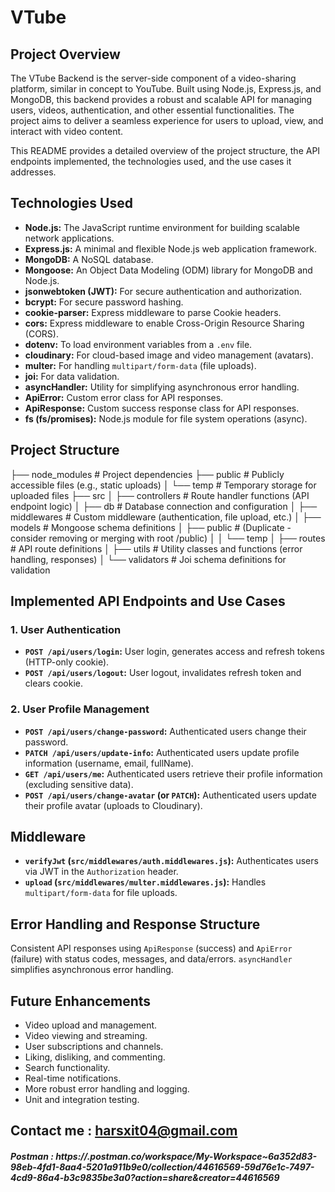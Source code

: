 # VTube     

## Project Overview

The VTube Backend is the server-side component of a video-sharing platform, similar in concept to YouTube. Built using Node.js, Express.js, and MongoDB, this backend provides a robust and scalable API for managing users, videos, authentication, and other essential functionalities. The project aims to deliver a seamless experience for users to upload, view, and interact with video content.

This README provides a detailed overview of the project structure, the API endpoints implemented, the technologies used, and the use cases it addresses.

## Technologies Used

* **Node.js:** The JavaScript runtime environment for building scalable network applications.
* **Express.js:** A minimal and flexible Node.js web application framework.
* **MongoDB:** A NoSQL database.
* **Mongoose:** An Object Data Modeling (ODM) library for MongoDB and Node.js.
* **jsonwebtoken (JWT):** For secure authentication and authorization.
* **bcrypt:** For secure password hashing.
* **cookie-parser:** Express middleware to parse Cookie headers.
* **cors:** Express middleware to enable Cross-Origin Resource Sharing (CORS).
* **dotenv:** To load environment variables from a `.env` file.
* **cloudinary:** For cloud-based image and video management (avatars).
* **multer:** For handling `multipart/form-data` (file uploads).
* **joi:** For data validation.
* **asyncHandler:** Utility for simplifying asynchronous error handling.
* **ApiError:** Custom error class for API responses.
* **ApiResponse:** Custom success response class for API responses.
* **fs (fs/promises):** Node.js module for file system operations (async).

## Project Structure
├── node_modules            # Project dependencies
├── public                  # Publicly accessible files (e.g., static uploads)
│   └── temp                # Temporary storage for uploaded files
├── src
│   ├── controllers         # Route handler functions (API endpoint logic)
│   ├── db                  # Database connection and configuration
│   ├── middlewares         # Custom middleware (authentication, file upload, etc.)
│   ├── models              # Mongoose schema definitions
│   ├── public              # (Duplicate - consider removing or merging with root /public)
│   │   └── temp
│   ├── routes              # API route definitions
│   ├── utils               # Utility classes and functions (error handling, responses)
│   └── validators          # Joi schema definitions for validation


## Implemented API Endpoints and Use Cases

### 1. User Authentication

* **`POST /api/users/login`:** User login, generates access and refresh tokens (HTTP-only cookie).
* **`POST /api/users/logout`:** User logout, invalidates refresh token and clears cookie.

### 2. User Profile Management

* **`POST /api/users/change-password`:** Authenticated users change their password.
* **`PATCH /api/users/update-info`:** Authenticated users update profile information (username, email, fullName).
* **`GET /api/users/me`:** Authenticated users retrieve their profile information (excluding sensitive data).
* **`POST /api/users/change-avatar` (or `PATCH`):** Authenticated users update their profile avatar (uploads to Cloudinary).

## Middleware

* **`verifyJwt` (`src/middlewares/auth.middlewares.js`):** Authenticates users via JWT in the `Authorization` header.
* **`upload` (`src/middlewares/multer.middlewares.js`):** Handles `multipart/form-data` for file uploads.

## Error Handling and Response Structure

Consistent API responses using `ApiResponse` (success) and `ApiError` (failure) with status codes, messages, and data/errors. `asyncHandler` simplifies asynchronous error handling.

## Future Enhancements

* Video upload and management.
* Video viewing and streaming.
* User subscriptions and channels.
* Liking, disliking, and commenting.
* Search functionality.
* Real-time notifications.
* More robust error handling and logging.
* Unit and integration testing.

## Contact me : harsxit04@gmail.com
##### Postman : https://.postman.co/workspace/My-Workspace~6a352d83-98eb-4fd1-8aa4-5201a911b9e0/collection/44616569-59d76e1c-7497-4cd9-86a4-b3c9835be3a0?action=share&creator=44616569
